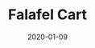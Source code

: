 ---
title: Falafel Cart
date: 2020-01-09
description:
    Serves donut-shaped falafel to students. Designed and manufactured falafel press, which forms falafel in a unique new shape. Always crispy, never soggy. Unique branding attracted customers. Folding laser-cut packaging keeps filling neat.
layout: Project
img: 'falafel_cart.png'
tags:
    mechnical engineering, branding, visual design
---